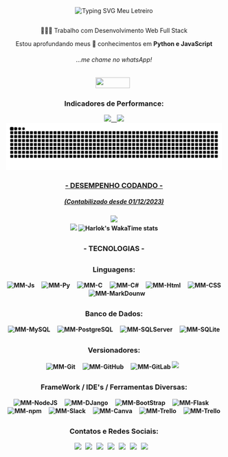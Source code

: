 <!-- Reame Marcia-Moreira https://github.com/Marcia-Moreira -->
<div style="display: inline_block" align="center" font-size="30">
    <!-- <h2 align="center">Olá! Eu sou a Marcia Moreira, seja bem vindo ao meu perfil! </h2> -->
    <img src="https://readme-typing-svg.herokuapp.com?font=Fira+Code&pause=1000&color=DEA585&vCenter=true&random=false&width=435&lines=Ol%C3%A1+👋🏽!+Eu+sou+a+Marcia+Moreira%2C;seja+bem+vindo+ao+meu+perfil+👩🏽‍💻!" alt="Typing SVG Meu Letreiro"/>
</div>

##

<div style="display: inline_block" align="center">
    <p> 👩🏽‍💻 Trabalho com Desenvolvimento Web Full Stack</p>
    <p> Estou aprofundando meus 🌱 conhecimentos em  <strong>Python e JavaScript<strong></p>
    <h6>...me chame no whatsApp!</h6>
    <a href="https://wa.me/5511977219430" alt="Meu_WhatsApp" target="_blank"><img height="25" width="80" border-radius="10" src="https://img.shields.io/badge/WhatsApp-25D366?style=for-the-badge&logo=whatsapp&logoColor=white" target="_blank"></a> &nbsp;
</div>
<!-- ### Indicadores: -->
<div style="display: inline_block" align="center">
    <h3>Indicadores de Performance:</h3>
    <a href="https://github.com/Marcia-Moreira">
    <img height="150em" src="https://github-readme-stats.vercel.app/api?username=marcia-moreira&show_icons=true&theme=moltack&include_all_commits=true&count_private=true"/>&nbsp;&nbsp;&nbsp;
    <!-- Stats Tema = Está Funcionando -->
    <!-- Langs Tema Moltack-->
    <img height="150em" src="https://github-readme-stats.vercel.app/api/top-langs/?username=marcia-moreira&layout=compact&langs_count=16&theme=moltack"/>
</div>

<!--
CÓDIGO DA COBRINHA - SNAKE (26-01-2024)
<div>
    name: generate-snake-game-from-github-contribution-grid
    uses: Marcia-Moreira/snk@v3.2.0
</div>
-->
<div style="display: inline_block" align="center">
    <picture>
      <source media="(prefers-color-scheme: dark)" srcset="https://raw.githubusercontent.com/marcia-moreira/marcia-moreira/output/github-contribution-grid-snake-dark.svg">
      <source media="(prefers-color-scheme: light)" srcset="https://raw.githubusercontent.com/marcia-moreira/marcia-moreira/output/github-contribution-grid-snake.svg">
      <img alt="github contribution grid snake animation" src="https://raw.githubusercontent.com/marcia-moreira/marcia-moreira/output/github-contribution-grid-snake.svg">
    </picture>
</div>

<div style="display: inline_block" align="center">
    <h3> - DESEMPENHO CODANDO - </h3>
    <h5> (Contabilizado desde 01/12/2023) </h5>
    <a href="https://github.com/Marcia-Moreira">
    <!-- WakaTime Badges: -->
    <!-- https://wakatime.com/@Marcia_Moreira -->
    <a href="https://wakatime.com/@Marcia_Moreira" alt="WakaTime" target="_blank"><img src="https://wakatime.com/badge/user/018c270f-a496-4f2e-a75f-a068fd08050f.svg?style=social)(https://wakatime.com/@018c270f-a496-4f2e-a75f-a068fd08050f&theme=moltack)" target="_blank"></a>
</div>
<div style="display: inline_block" align="center">
    <a href="https://github.com/Marcia-Moreira">
    <!-- WakaTime Stats: -->
    <!-- https://wakatime.com/@Marcia_Moreira -->
    <a href="https://wakatime.com/@Marcia_Moreira" alt="WakaTime" target="_blank"><img src="[![Harlok's WakaTime stats](https://github-readme-stats.vercel.app/api/wakatime?username=Marcia_Moreira)](https://github.com/marcia-moreira/github-readme-stats)" target="_blank"></a>
    <!-- WAKATIME - Extensão instalada no VSCode para monitoramento de tempo de codigo -->
    <img height="400em" width="600em" alt="Harlok's WakaTime stats" src="https://github-readme-stats.vercel.app/api/wakatime?username=Marcia_Moreira&background=#e8c39e](https://github.com/marcia-moreira/github-readme-stats"/>
</div>

##

<div style="display: inline_block" align="center">
    <h3> - TECNOLOGIAS - </h3>
</div>

##

<!--* Icons de Linguagens e Tecnologias: -->
<!-- ### Linguagens: -->
<div style="display: inline_block" align="center">
    <h3>Linguagens:</h3>
    <img align="center" alt="MM-Js" height="50" width="50" src="https://cdn.jsdelivr.net/gh/devicons/devicon/icons/javascript/javascript-original.svg">
    &nbsp;&nbsp;&nbsp;
    <img align="center" alt="MM-Py" height="50" width="50" src="https://cdn.jsdelivr.net/gh/devicons/devicon/icons/python/python-original-wordmark.svg">
    &nbsp;&nbsp;&nbsp;
    <img align="center" alt="MM-C" height="50" width="50" src="https://cdn.jsdelivr.net/gh/devicons/devicon/icons/c/c-line.svg">
    &nbsp;&nbsp;&nbsp;
    <img align="center" alt="MM-C#" height="50" width="50" src="https://cdn.jsdelivr.net/gh/devicons/devicon/icons/csharp/csharp-line.svg">
    &nbsp;&nbsp;&nbsp;
    <img align="center" alt="MM-Html" height="50" width="50" src="https://cdn.jsdelivr.net/gh/devicons/devicon/icons/html5/html5-plain-wordmark.svg">
    &nbsp;&nbsp;&nbsp;
    <img align="center" alt="MM-CSS" height="50" width="50" src="https://cdn.jsdelivr.net/gh/devicons/devicon/icons/css3/css3-plain-wordmark.svg">
    &nbsp;&nbsp;&nbsp;
    <img align="center" alt="MM-MarkDounw" height="50" width="50" src="https://cdn.jsdelivr.net/gh/devicons/devicon/icons/markdown/markdown-original.svg">
</div>

##

<!-- ### Banco de Dados: -->
<div style="display: inline_block" align="center">
    <h3>Banco de Dados:</h3>
    <img align="center" alt="MM-MySQL" height="50" width="50" src="https://cdn.jsdelivr.net/gh/devicons/devicon/icons/mysql/mysql-original-wordmark.svg">
     &nbsp;&nbsp;&nbsp;
    <img align="center" alt="MM-PostgreSQL" height="50" width="50" src="https://cdn.jsdelivr.net/gh/devicons/devicon/icons/postgresql/postgresql-plain-wordmark.svg">
     &nbsp;&nbsp;&nbsp;
    <img align="center" alt="MM-SQLServer" height="50" width="50" src="https://cdn.jsdelivr.net/gh/devicons/devicon/icons/microsoftsqlserver/microsoftsqlserver-plain-wordmark.svg">
     &nbsp;&nbsp;&nbsp;
    <img align="center" alt="MM-SQLite" height="50" width="50" src="https://cdn.jsdelivr.net/gh/devicons/devicon/icons/sqlite/sqlite-original-wordmark.svg">
</div>

##

<!-- ### Versionadores: -->
<div style="display: inline_block" align="center">
    <h3>Versionadores:</h3>
    <img align="center" alt="MM-Git" height="50" width="50" src="https://cdn.jsdelivr.net/gh/devicons/devicon/icons/git/git-plain-wordmark.svg">
     &nbsp;&nbsp;&nbsp;
    <img align="center" alt="MM-GitHub" height="50" width="50" src="https://cdn.jsdelivr.net/gh/devicons/devicon/icons/github/github-original-wordmark.svg">
     &nbsp;&nbsp;&nbsp;
     <!-- <img align="center" alt="MM-GitHubPage" height="30" width="40" src=""> -->
    <img align="center" alt="MM-GitLab" height="50" width="50" src="https://cdn.jsdelivr.net/gh/devicons/devicon/icons/gitlab/gitlab-original-wordmark.svg">
    <a href="https://marcia-moreira.github.io/Challange_01-WoMakersCode-Intro_Star_Wars_MM/" alt="Minha_Pagina" target="_blank"><img src="https://img.shields.io/badge/github%20pages-121013?style=for-the-badge&logo=github&logoColor=white" target="_blank"></a> &nbsp;
</div>

##

<!-- ### FrameWork / IDE's / Ferramentas Diversas: -->
<div style="display: inline_block" align="center">
    <h3>FrameWork / IDE's / Ferramentas Diversas:</h3>
    <img align="center" alt="MM-NodeJS" height="50" width="50" src="https://cdn.jsdelivr.net/gh/devicons/devicon/icons/nodejs/nodejs-original.svg">
     &nbsp;&nbsp;&nbsp;
    <img align="center" alt="MM-DJango" height="50" width="50" src="https://cdn.jsdelivr.net/gh/devicons/devicon/icons/django/django-plain-wordmark.svg">
     &nbsp;&nbsp;&nbsp;
    <img align="center" alt="MM-BootStrap" height="50" width="50" src="https://cdn.jsdelivr.net/gh/devicons/devicon/icons/bootstrap/bootstrap-original-wordmark.svg">
     &nbsp;&nbsp;&nbsp;
    <img align="center" alt="MM-Flask" height="50" width="50" src="https://cdn.jsdelivr.net/gh/devicons/devicon/icons/flask/flask-original-wordmark.svg">
     &nbsp;&nbsp;&nbsp;          
    <img align="center" alt="MM-npm" height="50" width="50" src="https://cdn.jsdelivr.net/gh/devicons/devicon/icons/npm/npm-original-wordmark.svg">
     &nbsp;&nbsp;&nbsp;
    <img align="center" alt="MM-Slack" height="50" width="50" src="https://cdn.jsdelivr.net/gh/devicons/devicon/icons/slack/slack-original.svg">
     &nbsp;&nbsp;&nbsp;
    <img align="center" alt="MM-Canva" height="50" width="50" src="https://cdn.jsdelivr.net/gh/devicons/devicon/icons/canva/canva-original.svg">
     &nbsp;&nbsp;&nbsp;
    <img align="center" alt="MM-Trello" height="50" width="50" src="https://cdn.jsdelivr.net/gh/devicons/devicon/icons/trello/trello-plain-wordmark.svg">
    &nbsp;&nbsp;&nbsp;
    <img align="center" alt="MM-Trello" height="50" width="50" src="https://cdn.jsdelivr.net/gh/devicons/devicon@latest/icons/postman/postman-original.svg" />
</div>

##

<!-- ### Contatos e Redes Sociais: -->
<!--* Ícons de Redes Sociais: -->
<div style="display: inline_block" align="center">
    <h3>Contatos e Redes Sociais:</h3>
    <!-- Linkedin -->
    <a href="https://www.linkedin.com/in/marciamoreiramm/" target="_blank"><img src="https://img.shields.io/badge/linkedin-%230077B5.svg?style=for-the-badge&logo=linkedin&logoColor=white" target="_blank"></a> &nbsp;
    <!-- Repositório GitHub -->
    <a href="https://github.com/Marcia-Moreira?tab=repositories" alt="Portifolio_GitHub" target="_blank"><img src="https://img.shields.io/badge/GitHub-100000?style=for-the-badge&logo=github&logoColor=white" target="_blank"></a> &nbsp;
    <!-- WhatsApp -->
    <a href="https://wa.me/5511977219430" alt="Meu_WhatsApp" target="_blank"><img src="https://img.shields.io/badge/WhatsApp-25D366?style=for-the-badge&logo=whatsapp&logoColor=white" target="_blank"></a> &nbsp;
    <!-- Email -->
    <a href="mailto:mm.no.linkedin@gmail.com" alt="Gmail" target="_blank"><img src="https://img.shields.io/badge/Gmail-D14836?style=for-the-badge&logo=gmail&logoColor=white" target="_blank"></a> &nbsp;
    <!-- Discord -->
    <a href="https://www..." alt="Discord" target="_blank"><img src="https://img.shields.io/badge/Discord-7289DA?style=for-the-badge&logo=discord&logoColor=white" target="_blank"></a> &nbsp;
    <!-- Slack -->
    <a href="https://escola-koru.slack.com/team/U05RF5CRKK4" alt="Slack" target="_blank"><img src="https://img.shields.io/badge/Slack-4A154B?style=for-the-badge&logo=slack&logoColor=white" target="_blank"></a> &nbsp;
    <!-- Youtube -->
    <a href="https://youtu.be/5VNT0j8MyT4" alt="" target="_blank"><img src="https://img.shields.io/badge/YouTube-FF0000?style=for-the-badge&logo=youtube&logoColor=white" target="_blank"></a>
    &nbsp;
    &nbsp;
</div>

##
